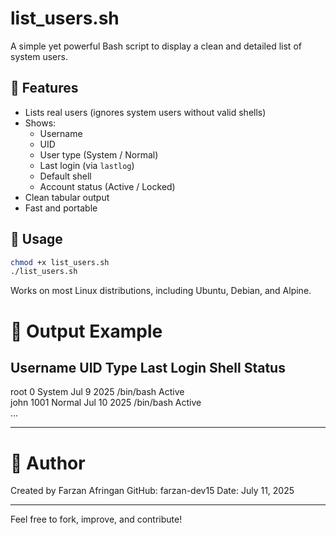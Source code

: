 # list_users.sh

A simple yet powerful Bash script to display a clean and detailed list of system users.

## 🧩 Features

- Lists real users (ignores system users without valid shells)
- Shows:
  - Username
  - UID
  - User type (System / Normal)
  - Last login (via `lastlog`)
  - Default shell
  - Account status (Active / Locked)
- Clean tabular output
- Fast and portable

## 🚀 Usage

```bash
chmod +x list_users.sh
./list_users.sh
```

Works on most Linux distributions, including Ubuntu, Debian, and Alpine.

# 📁 Output Example

Username             UID        Type     Last Login               Shell                Status    
-------------------------------------------------------------------------------------------------------------
root                 0          System   Jul 9  2025              /bin/bash            Active    
john                 1001       Normal   Jul 10 2025              /bin/bash            Active    
...


---

# 👤 Author


Created by Farzan Afringan
GitHub: farzan-dev15
Date: July 11, 2025

---

Feel free to fork, improve, and contribute!


